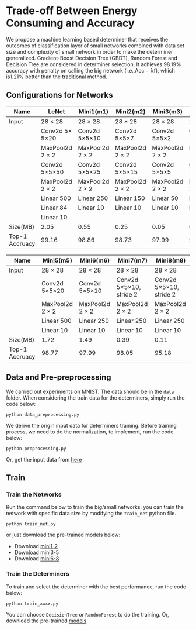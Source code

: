 # Trade-off Between Energy Consuming and Accuracy

 We propose a machine learning based determiner that receives the outcomes of classification layer of small networks combined with data set size and complexity of small network in order to make the determiner generalized. Gradient-Boost Decision Tree (GBDT), Random Forest and Decision Tree are considered in determiner selection. It achieves 98.19% accuracy with penalty on calling the big network (i.e.,Acc − λf), which is1.21% better than the traditional method.

## Configurations for Networks
| Name           | LeNet                       | Mini1(m1)                   | Mini2(m2)                   | Mini3(m3)                  | MIni4(m4) |
|----------------|-----------------------------|-----------------------------|-----------------------------|----------------------------|----------------------------|
| Input          | 28 × 28                | 28 × 28                | 28 × 28                | 28 × 28               | 28 × 28               |
|                | Conv2d 5× 5×20 | Conv2d 5×5×10 | Conv2d 5×5×7  | Conv2d 5×5×2 | Conv2d 2×2×2 |
|                | MaxPool2d 2 × 2        | MaxPool2d 2 × 2        | MaxPool2d 2 × 2        | MaxPool2d 2 × 2       | MaxPool2d 2 × 2       |
|                | Conv2d 5×5×50 | Conv2d 5×5×25 | Conv2d 5×5×15 | Conv2d 5×5×5 | Conv2d 2×2×5 |
|                | MaxPool2d 2 × 2        | MaxPool2d 2 × 2        | MaxPool2d 2 × 2        | MaxPool2d 2 × 2       | MaxPool2d 2 × 2       |
|                | Linear 500                  | Linear 250                  | Linear 150                  | Linear 50                  | Linear 50                  |
|                | Linear 84                   | Linear 10                   | Linear 10                   | Linear 10                  | Linear 10                  |
|                | Linear 10                   |                             |                             |                            |                            |
| Size(MB)       | 2.05                        | 0.55                        | 0.25                        | 0.05                       | 0.08                       |
| Top-1 Accruacy | 99.16                       | 98.86                       | 98.73                       | 97.99                      | 97.81                      |


| Name           | Mini5(m5)                   | Mini6(m6)                   | Mini7(m7)                             | Mini8(m8)                             |
|----------------|-----------------------------|-----------------------------|---------------------------------------|---------------------------------------|
| Input          | 28 × 28                | 28 × 28                | 28 × 28                          | 28 × 28                          |
|                | Conv2d 5×5×20 | Conv2d 5×5×10 | Conv2d 5×5×10, stride 2 | Conv2d 5×5×10, stride 2 |
|                | MaxPool2d 2 × 2        | MaxPool2d 2 × 2        | MaxPool2d 2 × 2                  | MaxPool2d 2 × 2                  |
|                | Linear 500                  | Linear 250                  | Linear 250                            | Linear 250                            |
|                | Linear 10                   | Linear 10                   | Linear 10                             | Linear 10                             |
| Size(MB)       | 1.72                        | 1.49                        | 0.39                                  | 0.11                                  |
| Top-1 Accruacy | 98.77                       | 97.99                       | 98.05                                 | 95.18                                 |


## Data and Pre-preprocessing
We carried out experiments on MNIST. The data should be in the ```data``` folder. When considering the train data for the determiners, simply run the code below:
```shell
python data_preprocessing.py
```
We derive the origin input data for determiners training. Before training process, we need to do the normalization, to implement, run the code below:
```shell
python preprocessing.py
```
Or, get the input data from [here](https://jbox.sjtu.edu.cn/l/L04d4B)

## Train
### Train the Networks
Run the command below to train the big/small networks, you can train the network with specific data size by modifying the ```train_net``` python file.
```shell
python train_net.py
```
or just download the pre-trained models below:
- Download [mini1-2](https://jbox.sjtu.edu.cn/l/KnHzFd)
- Download [mini3-5](https://jbox.sjtu.edu.cn/l/noXqmh)
- Download [mini6-8](https://jbox.sjtu.edu.cn/l/Y0TMhn)

### Train the Determiners
To train and select the determiner with the best performance, run the code below:
```shell
python train_xxxx.py
```
You can choose ```DecisionTree``` or ```RandomForest``` to do the training.
Or, download the pre-trained [models](https://jbox.sjtu.edu.cn/l/fJ6wEP)